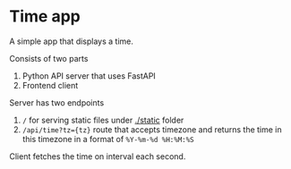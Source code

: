 # Time app

A simple app that displays a time.

Consists of two parts

1. Python API server that uses FastAPI
2. Frontend client

Server has two endpoints

1. `/` for serving static files under [./static](./static) folder
2. `/api/time?tz={tz}` route that accepts timezone and returns the time in this timezone in a format
   of `%Y-%m-%d %H:%M:%S`

Client fetches the time on interval each second.